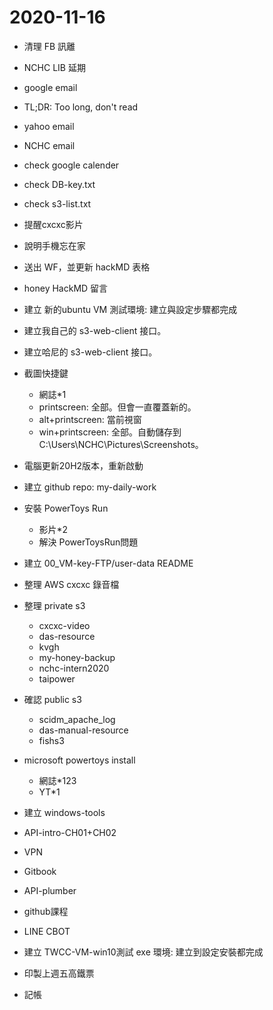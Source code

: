 # 2020-11-16

- 清理 FB 訊離
- NCHC LIB 延期
- google email
- TL;DR: Too long, don't read
- yahoo email
- NCHC email
- check google calender
- check DB-key.txt
- check s3-list.txt
- 提醒cxcxc影片
- 說明手機忘在家
- 送出 WF，並更新 hackMD 表格
- honey HackMD 留言
- 建立 新的ubuntu VM 測試環境: 建立與設定步驟都完成
- 建立我自己的 s3-web-client 接口。 <!-- http://203.145.218.12:8002/ -->
- 建立哈尼的 s3-web-client 接口。 <!-- http://203.145.218.12:8001/ -->
- 截圖快捷鍵
  - 網誌*1
  - printscreen: 全部。但會一直覆蓋新的。
  - alt+printscreen: 當前視窗
  - win+printscreen: 全部。自動儲存到 C:\Users\NCHC\Pictures\Screenshots。
- 電腦更新20H2版本，重新啟動
- 建立 github repo: my-daily-work
- 安裝 PowerToys Run
  - 影片*2
  - 解決 PowerToysRun問題
- 建立 00_VM-key-FTP/user-data README
- 整理 AWS cxcxc 錄音檔
- 整理 private s3
  - cxcxc-video
  - das-resource
  - kvgh
  - my-honey-backup
  - nchc-intern2020
  - taipower
- 確認 public s3
  - scidm_apache_log
  - das-manual-resource
  - fishs3
- microsoft powertoys install
  - 網誌*123
  - YT*1
- 建立 windows-tools
- API-intro-CH01+CH02

- VPN
- Gitbook
- API-plumber
- github課程
- LINE CBOT
- 建立 TWCC-VM-win10測試 exe 環境: 建立到設定安裝都完成
- 印製上週五高鐵票
- 記帳

